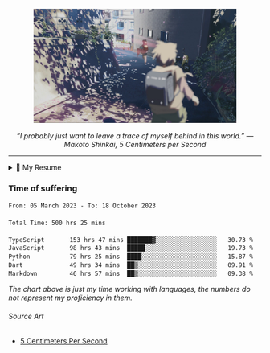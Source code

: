 <p align="center"><img src="asset/header.jpg" width="80%"/></p>
<p align="center"><i>“I probably just want to leave a trace of myself behind in this world.” ― Makoto Shinkai, 5 Centimeters per Second</i></p>

---

<details>
  <summary>📃 My Resume</summary>

### Education

- 📖 **Computer Science**\
📆 10/2021 - present\
📍 **Thang Long University** - Hoang Mai, Hanoi, Vietnam

### Experience

<img align="right" src="https://img.shields.io/badge/Next.js-black?style=flat&logo=next.js&logoColor=white"/>
<img align="right" src="https://img.shields.io/badge/Ant_Design-ant?style=flat&logo=antdesign&logoColor=white&color=%230170FE"/>
<img align="right" src="https://img.shields.io/badge/node.js-6DA55F?style=flat&logo=node.js&logoColor=white"/>


- 👨‍💻 **Frontend Web Intern**\
📆 07/2023 - present\
📍 **MQ ICT Solutions** - Hoang Mai, Hanoi, Vietnam
  
<!--
## Skills

<img align="right" src="https://img.shields.io/badge/Python-3776AB?logo=python&logoColor=white" />


**Programming**

<img align="right" src="https://img.shields.io/badge/Windows-0078D6?logo=windows&logoColor=white" />
-->

</details>

### Time of suffering

<!--START_SECTION:waka-->

```txt
From: 05 March 2023 - To: 18 October 2023

Total Time: 500 hrs 25 mins

TypeScript       153 hrs 47 mins ███████▓░░░░░░░░░░░░░░░░░   30.73 %
JavaScript       98 hrs 43 mins  █████░░░░░░░░░░░░░░░░░░░░   19.73 %
Python           79 hrs 25 mins  ████░░░░░░░░░░░░░░░░░░░░░   15.87 %
Dart             49 hrs 34 mins  ██▒░░░░░░░░░░░░░░░░░░░░░░   09.91 %
Markdown         46 hrs 57 mins  ██▒░░░░░░░░░░░░░░░░░░░░░░   09.38 %
```

<!--END_SECTION:waka-->

_The chart above is just my time working with languages, the numbers do not represent my proficiency in them._

###### Source Art

-  [5 Centimeters Per Second](https://wallhaven.cc/w/nrowq1)

